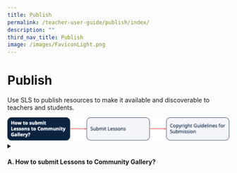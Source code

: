 ```yaml
---
title: Publish
permalink: /teacher-user-guide/publish/index/
description: ""
third_nav_title: Publish
image: /images/FaviconLight.png
---
```

<h1>Publish</h1>
<p>Use SLS to publish resources to make it available and discoverable to teachers and students.</p>

<img src="/images/2Teacher/Flow-Publish.svg">

<details>
 <summary><h4>A. How to submit Lessons to Community Gallery?</h4></summary>
<ul>
    <li><a target="_blank" href="/teacher-user-guide/publish/submit-lessons/">(A1) Submit Lessons</a></li>
    <li><a target="_blank" href="/teacher-user-guide/publish/copyright-guidelines-for-submission/">(A2) Copyright Guidelines for Submission</a></li>
  </ul>
</details>